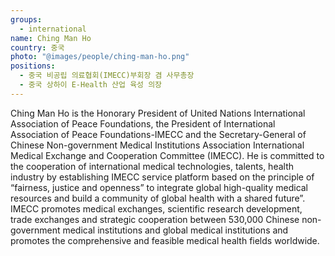 ```yaml
---
groups:
  - international
name: Ching Man Ho
country: 중국
photo: "@images/people/ching-man-ho.png"
positions:
  - 중국 비공립 의료협회(IMECC)부회장 겸 사무총장
  - 중국 상하이 E-Health 산업 육성 의장
---
```


Ching Man Ho is the Honorary President of United Nations International Association of Peace Foundations, the President of International Association of Peace Foundations-IMECC and the Secretary-General of Chinese Non-government Medical Institutions Association International Medical Exchange and Cooperation Committee (IMECC). He is committed to the cooperation of international medical technologies, talents, health industry by establishing IMECC service platform based on the principle of “fairness, justice and openness” to integrate global high-quality medical resources and build a community of global health with a shared future”. IMECC promotes medical exchanges, scientific research development, trade exchanges and strategic cooperation between 530,000 Chinese non-government medical institutions and global medical institutions and promotes the comprehensive and feasible medical health fields worldwide.
